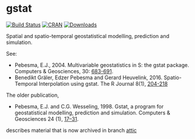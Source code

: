 gstat
=====
[![Build Status](https://travis-ci.org/edzer/gstat.png?branch=master)](https://travis-ci.org/edzer/gstat) [![CRAN](http://www.r-pkg.org/badges/version/gstat)](http://cran.rstudio.com/package=gstat) [![Downloads](http://cranlogs.r-pkg.org/badges/gstat?color=brightgreen)](http://www.r-pkg.org/pkg/gstat)

Spatial and spatio-temporal geostatistical modelling, prediction and simulation.

See:

* Pebesma, E.J., 2004. Multivariable geostatistics in S: the gstat package.  Computers & Geosciences, 30: [683-691](http://www.sciencedirect.com/science/article/pii/S0098300404000676).
* Benedikt Gräler, Edzer Pebesma and Gerard Heuvelink, 2016. Spatio-Temporal Interpolation using gstat. The R Journal 8(1), [204-218](https://journal.r-project.org/archive/2016-1/na-pebesma-heuvelink.pdf)

The older publication,

* Pebesma, E.J. and C.G. Wesseling, 1998. Gstat,
a program for geostatistical modelling, prediction
and simulation. Computers & Geosciences 24 (1),
[17–31](http://www.sciencedirect.com/science/article/pii/S0098300497000824).

describes material that is now archived in branch [attic](https://github.com/edzer/gstat/tree/attic)
